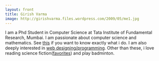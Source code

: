 ```yaml
---
layout: front
title: Girish Varma
image: http://girishvarma.files.wordpress.com/2009/05/me1.jpg
---
```

I am a Phd Student in Computer Science at Tata Institute of 
Fundamental Research, Mumbai. I am passionate about computer science and 
mathematics. See [this](http://api.viglink.com/api/click?format=go&key=cdee124b11d6baacda6c3e29b12e23dc&loc=http%3A%2F%2Fgirishvarma.wordpress.com%2F&v=1&libid=1329842662113&out=http%3A%2F%2Fdocs.google.com%2FDoc%3Fid%3Ddq6zxpq_473cvj8ggfx&title=girish%C2%A0varma's%C2%A0%7C%C2%A0%E0%B4%97%E0%B4%BF%E0%B4%B0%E0%B5%80%E0%B4%B7%E0%B5%8D%E2%80%8C%C2%A0%E0%B4%B5%E0%B4%B0%E0%B5%8D%E2%80%8D%E0%B4%AE%E0%B4%AF%E0%B5%81%E0%B4%9F%E0%B5%86%20homepage&txt=this&jsonp=vglnk_jsonp_13298427168491) if you want to know exactly what i do. I am also deeply interested in [web designing/programming](/code). Other than these, i love reading science fiction([favorites](http://girishvarma.wordpress.com/2008/11/24/science-fiction-book-recommendations/)) and play badminton.




